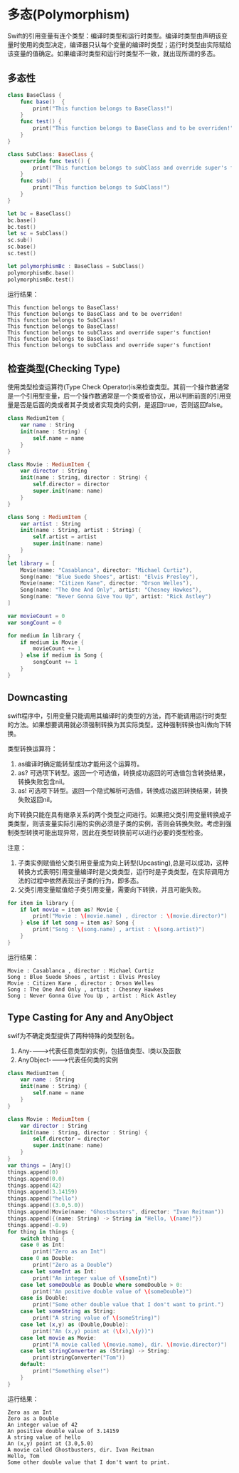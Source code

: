 # 多态(Polymorphism)

Swift的引用变量有连个类型：编译时类型和运行时类型。编译时类型由声明该变量时使用的类型决定，编译器只认每个变量的编译时类型；运行时类型由实际赋给该变量的值确定。如果编译时类型和运行时类型不一致，就出现所谓的多态。

## 多态性

```swift
class BaseClass {
    func base()  {
        print("This function belongs to BaseClass!")
    }
    func test() {
        print("This function belongs to BaseClass and to be overriden!")
    }
}

class SubClass: BaseClass {
    override func test() {
        print("This function belongs to subClass and override super's function!")
    }
    func sub()  {
        print("This function belongs to SubClass!")
    }
}

let bc = BaseClass()
bc.base()
bc.test()
let sc = SubClass()
sc.sub()
sc.base()
sc.test()

let polymorphismBc : BaseClass = SubClass()
polymorphismBc.base()
polymorphismBc.test()
```

运行结果：

```text
This function belongs to BaseClass!
This function belongs to BaseClass and to be overriden!
This function belongs to SubClass!
This function belongs to BaseClass!
This function belongs to subClass and override super's function!
This function belongs to BaseClass!
This function belongs to subClass and override super's function!
```

## 检查类型(Checking Type)

使用类型检查运算符(Type Check Operator)is来检查类型。其前一个操作数通常是一个引用型变量，后一个操作数通常是一个类或者协议，用以判断前面的引用变量是否是后面的类或者其子类或者实现类的实例，是返回true，否则返回false。

```swift
class MediumItem {
    var name : String
    init(name : String) {
        self.name = name
    }
}

class Movie : MediumItem {
    var director : String
    init(name : String, director : String) {
        self.director = director
        super.init(name: name)
    }
}

class Song : MediumItem {
    var artist : String
    init(name : String, artist : String) {
        self.artist = artist
        super.init(name: name)
    }
}
let library = [
    Movie(name: "Casablanca", director: "Michael Curtiz"),
    Song(name: "Blue Suede Shoes", artist: "Elvis Presley"),
    Movie(name: "Citizen Kane", director: "Orson Welles"),
    Song(name: "The One And Only", artist: "Chesney Hawkes"),
    Song(name: "Never Gonna Give You Up", artist: "Rick Astley")
]

var movieCount = 0
var songCount = 0

for medium in library {
    if medium is Movie {
        movieCount += 1
    } else if medium is Song {
        songCount += 1
    }
}
```

## Downcasting

swift程序中，引用变量只能调用其编译时的类型的方法，而不能调用运行时类型的方法。如果想要调用就必须强制转换为其实际类型。这种强制转换也叫做向下转换。

类型转换运算符：

1. as编译时确定能转型成功才能用这个运算符。
2. as? 可选项下转型。返回一个可选值，转换成功返回的可选值包含转换结果，转换失败包含nil。
3. as! 可选项下转型。返回一个隐式解析可选值，转换成功返回转换结果，转换失败返回nil。

向下转换只能在具有继承关系的两个类型之间进行。如果把父类引用变量转换成子类类型，则该变量实际引用的实例必须是子类的实例，否则会转换失败。考虑到强制类型转换可能出现异常，因此在类型转换前可以进行必要的类型检查。

注意：

1. 子类实例赋值给父类引用变量成为向上转型(Upcasting),总是可以成功，这种转换方式表明引用变量编译时是父类类型，运行时是子类类型，在实际调用方法的过程中依然表现出子类的行为，即多态。
2. 父类引用变量赋值给子类引用变量，需要向下转换，并且可能失败。

```swift
for item in library {
    if let movie = item as? Movie {
        print("Movie : \(movie.name) , director : \(movie.director)")
    } else if let song = item as? Song {
        print("Song : \(song.name) , artist : \(song.artist)")
    }
}
```

运行结果：

```text
Movie : Casablanca , director : Michael Curtiz
Song : Blue Suede Shoes , artist : Elvis Presley
Movie : Citizen Kane , director : Orson Welles
Song : The One And Only , artist : Chesney Hawkes
Song : Never Gonna Give You Up , artist : Rick Astley
```

## Type Casting for Any and AnyObject

swif为不确定类型提供了两种特殊的类型别名。

1. Any---->代表任意类型的实例，包括值类型、l类以及函数
2. AnyObject---->代表任何类的实例

```swift
class MediumItem {
    var name : String
    init(name : String) {
        self.name = name
    }
}

class Movie : MediumItem {
    var director : String
    init(name : String, director : String) {
        self.director = director
        super.init(name: name)
    }
}
var things = [Any]()
things.append(0)
things.append(0.0)
things.append(42)
things.append(3.14159)
things.append("hello")
things.append((3.0,5.0))
things.append(Movie(name: "Ghostbusters", director: "Ivan Reitman"))
things.append({(name: String) -> String in "Hello, \(name)"})
things.append(-0.9)
for thing in things {
    switch thing {
    case 0 as Int:
        print("Zero as an Int")
    case 0 as Double:
        print("Zero as a Double")
    case let someInt as Int:
        print("An integer value of \(someInt)")
    case let someDouble as Double where someDouble > 0:
        print("An positive double value of \(someDouble)")
    case is Double:
        print("Some other double value that I don't want to print.")
    case let someString as String:
        print("A string value of \(someString)")
    case let (x,y) as (Double,Double):
        print("An (x,y) point at (\(x),\(y))")
    case let movie as Movie:
        print("A movie called \(movie.name), dir. \(movie.director)")
    case let stringConverter as (String) -> String:
        print(stringConverter("Tom"))
    default:
        print("Something else!")
    }
}

```

运行结果：

```text
Zero as an Int
Zero as a Double
An integer value of 42
An positive double value of 3.14159
A string value of hello
An (x,y) point at (3.0,5.0)
A movie called Ghostbusters, dir. Ivan Reitman
Hello, Tom
Some other double value that I don't want to print.
```
